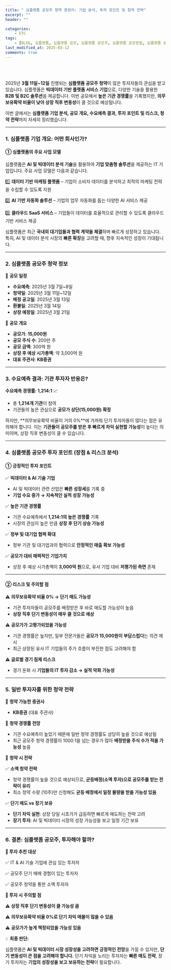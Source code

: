 ```yaml
---
title: " 심플랫폼 공모주 청약 총정리: 기업 분석, 투자 포인트 및 청약 전략"
excerpt: ""
header: ""

categories:
    - ETC
tags:
    - [BLOG, 심플랫폼, 심플랫폼 공모, 심플랫폼 공모주, 심플랫폼 공모방법, 심플랫폼 공모가, ]
last_modified_at: 2025-03-12
comments: true
---
```

<br><br>

2025년 **3월 11일~12일** 진행되는 **심플랫폼 공모주 청약**이 많은 투자자들의 관심을 받고 있습니다. 심플랫폼은 **빅데이터 기반 플랫폼 서비스 기업**으로, 다양한 기술을 활용한 **B2B 및 B2C 솔루션**을 제공합니다. 이번 공모에서 **높은 기관 경쟁률**을 기록했지만, **의무보유확약 비율이 낮아 상장 직후 변동성**이 클 것으로 예상됩니다.


이번 글에서는 **심플랫폼 기업 분석, 공모 개요, 수요예측 결과, 투자 포인트 및 리스크, 청약 전략**까지 자세히 정리했습니다.


---



### **1. 심플랫폼 기업 개요: 어떤 회사인가?**



#### **① 심플랫폼의 주요 사업 모델**


심플랫폼은 **AI 및 빅데이터 분석 기술**을 활용하여 **기업 맞춤형 솔루션**을 제공하는 IT 기업입니다. 주요 사업 모델은 다음과 같습니다.


1️⃣ **데이터 기반 마케팅 플랫폼** – 기업이 소비자 데이터를 분석하고 최적의 마케팅 전략을 수립할 수 있도록 지원


2️⃣ **AI 기반 자동화 솔루션** – 기업의 업무 자동화를 돕는 다양한 AI 서비스 제공


3️⃣ **클라우드 SaaS 서비스** – 기업들이 데이터를 효율적으로 관리할 수 있도록 클라우드 기반 서비스 제공


심플랫폼은 최근 **국내외 대기업들과 협력 계약을 체결**하며 빠르게 성장하고 있습니다. 특히, AI 및 데이터 분석 시장의 **빠른 확장**을 고려할 때, 향후 지속적인 성장이 기대됩니다.


---



### **2. 심플랫폼 공모주 청약 정보**


📌 **공모 일정**

- **수요예측**: 2025년 3월 7일~8일
- **청약일**: 2025년 3월 11일~12일
- **배정 공고일**: 2025년 3월 13일
- **환불일**: 2025년 3월 14일
- **상장 예정일**: 2025년 3월 21일

📌 **공모 개요**

- **공모가**: **15,000원**
- **공모 주식 수**: 200만 주
- **공모 금액**: 300억 원
- **상장 후 예상 시가총액**: 약 3,000억 원
- **대표 주관사**: **KB증권**

---



### **3. 수요예측 결과: 기관 투자자 반응은?**


**수요예측 경쟁률: 1,214:1** 📈

- 총 **1,214개 기관**이 참여
- 기관들의 높은 관심으로 **공모가 상단(15,000원) 확정**

하지만, **의무보유확약 비율이 거의 0%**에 가까워 단기 투자자들이 많다는 점은 유의해야 합니다. 이는 **기관들이 공모주를 받은 후 빠르게 차익 실현할 가능성**이 높다는 의미이며, 상장 직후 변동성이 클 수 있습니다.


---



### **4. 심플랫폼 공모주 투자 포인트 (장점 & 리스크 분석)**



#### **① 긍정적인 투자 포인트**


✅ **빅데이터 & AI 기술 기업**

- AI 및 빅데이터 관련 산업은 **빠른 성장세**를 기록 중
- **기업 수요 증가 → 지속적인 실적 성장 가능성**

✅ **높은 기관 경쟁률**

- 기관 수요예측에서 **1,214:1의 높은 경쟁률** 기록
- 시장의 관심이 높은 만큼 **상장 후 단기 상승 가능성**

✅ **정부 및 대기업 협력 확대**

- 정부 기관 및 대기업과의 협력으로 **안정적인 매출 확보 가능성**

✅ **공모가 대비 매력적인 기업가치**

- 상장 후 예상 시가총액이 **3,000억 원**으로, 유사 기업 대비 **저평가된 측면** 존재

---



#### **② 리스크 및 주의할 점**


⚠ **의무보유확약 비율 0% → 단기 매도 가능성**

- 기관 투자자들이 공모주를 배정받은 후 바로 매도할 가능성이 높음
- **상장 직후 단기 변동성이 매우 클 것으로 예상**

⚠ **공모가가 고평가되었을 가능성**

- 기관 경쟁률은 높지만, 일부 전문가들은 **공모가 15,000원이 부담스럽다**는 의견 제시
- 최근 상장된 유사 IT 기업들의 주가 흐름이 부진한 점도 고려해야 함

⚠ **글로벌 경기 침체 리스크**

- 경기 둔화 시 **기업들의 IT 투자 감소 → 실적 악화 가능성**

---



### **5. 일반 투자자를 위한 청약 전략**


📌 **청약 가능한 증권사**

- **KB증권** (대표 주관사)

📌 **청약 경쟁률 전망**

- 기관 수요예측이 높았기 때문에 일반 청약 경쟁률도 상당히 높을 것으로 예상됨
- 최근 공모주 청약 경쟁률이 1000:1을 넘는 경우가 많아 **배정받을 주식 수가 적을 가능성** 높음

📌 **청약 시 전략**


✅ **소액 청약 전략**

- 청약 경쟁률이 높을 것으로 예상되므로, **균등배정(소액 투자)으로 공모주를 받는 전략이 유리**
- 최소 청약 수량 (10주)만 신청해도 **균등 배정에서 일정 물량을 받을 가능성 있음**

✅ **단기 매도 vs 장기 보유**

- **단기 차익 실현**: 상장 당일 시초가가 급등하면 빠르게 매도하는 전략 고려
- **장기 투자**: AI 및 빅데이터 시장의 성장 가능성을 보고 일정 기간 보유

---



### **6. 결론: 심플랫폼 공모주, 투자해야 할까?**


**📌 투자 추천 대상**


✅ IT & AI 기술 기업에 관심 있는 투자자


✅ 공모주 단기 매매 경험이 있는 투자자


✅ 공모주 청약을 통한 소액 투자자


**📌 투자 시 주의할 점**


⚠ **상장 직후 단기 변동성이 클 가능성 큼**


⚠ **의무보유확약 비율 0%로 단기 차익 매물이 많을 수 있음**


⚠ **공모가가 높게 책정되었을 가능성 있음**


💡 **최종 판단:**


심플랫폼은 **AI 및 빅데이터 시장 성장성을 고려하면 긍정적인 전망**을 가질 수 있지만, **단기 변동성이 큰 점을 고려해야 합니다.** 단기 차익을 노리는 투자자는 **빠른 매도 전략**, 장기 투자자는 **기업의 성장성을 보고 보유하는 전략**이 필요합니다.

